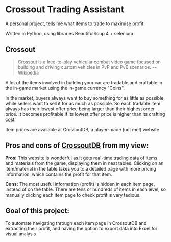 # Crossout Trading Assistant
A personal project, tells me what items to trade to maximise profit

Written in Python, using libraries BeautifulSoup 4 + selenium

## Crossout
> Crossout is a free-to-play vehicular combat video game focused on building and driving custom vehicles in PvP and PvE scenarios. --Wikipedia

A lot of the items involved in building your car are tradable and craftable in the in-game market using the in-game currency "Coins".

In the market, buyers always want to buy something for as little as possible, while sellers want to sell it for as much as possible. So each tradable item always has their lowest offer price being larger than their highest order price. It becomes profitable if its lowest offer price is higher than its crafting cost.

Item prices are available at CrossoutDB, a player-made (not me!) website

## Pros and cons of [CrossoutDB](https://crossoutdb.com/) from my view:
**Pros:**
This website is wonderful as it gets real-time trading data of items and materials from the game, displaying them in neat tables. Clicking on an item/material in the table takes you to a detailed page with more pricing information, which contains the profit for that item.

**Cons:**
The most useful information (profit) is hidden in each item page, instead of on the table. There are tens or hundreds of items in each level, so manually clicking each item page to check profit is very tedious.

## Goal of this project:
To automate navigating through each item page in CrossoutDB and extracting their profit, and having the option to export data into Excel for visual analysis

